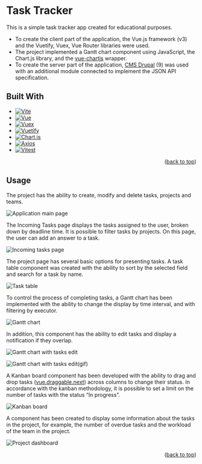 <a name="readme-top"></a>

# Task Tracker


This is a simple task tracker app created for educational purposes.
* To create the client part of the application, the Vue.js framework (v3) and the Vuetify, Vuex, Vue Router libraries were used.
* The project implemented a Gantt chart component using JavaScript, the Chart.js library, and the [vue-chartjs](https://vue-chartjs.org/) wrapper.
* To create the server part of the application, [CMS Drupal](https://www.drupal.org/) (9) was used with an additional module connected to implement the JSON API specification.



## Built With

* [![Vite][Vite.js]][Vite-url]
* [![Vue][Vue.js]][Vue-url]
* [![Vuex][Vuex.js]][Vuex-url]
* [![Vuetify][Vuetify.js]][Vuetify-url]
* [![Chart.js][Chart.js]][Chartjs-url]
* [![Axios][axios.com]][axios-url]
* [![Vitest][Vitest.js]][Vitest-url]

<p align="right">(<a href="#readme-top">back to top</a>)</p>


<!-- USAGE EXAMPLES -->
## Usage

The project has the ability to create, modify and delete tasks, projects and teams.

![Application main page](https://drive.google.com/uc?export=view&id=1dbQ5c7ZAdbICKl4AycIyaJcvt8Sp6his)

The Incoming Tasks page displays the tasks assigned to the user, broken down by deadline time. It is possible to filter tasks by projects. On this page, the user can add an answer to a task.

![Incoming tasks page](https://drive.google.com/uc?export=view&id=1gQuNxwqEb-j9613YElLpNj_w_m4jR4qF)

The project page has several basic options for presenting tasks.
A task table component was created with the ability to sort by the selected field and search for a task by name.

![Task table](https://drive.google.com/uc?export=view&id=1KEO3sWOTkD43vcYvgjOKiQiPVNdY__-f)

To control the process of completing tasks, a Gantt chart has been implemented with the ability to change the display by time interval, and with filtering by executor.

![Gantt chart](https://drive.google.com/uc?export=view&id=1eg41o95o69qOjpLv8NJWmlkEkPE7SM8l)

In addition, this component has the ability to edit tasks and display a notification if they overlap.

![Gantt chart with tasks edit](https://drive.google.com/uc?export=view&id=1C_CXKr_CI6ehy8mIoLwJaIJDsJwRhEHu)

![Gantt chart with tasks edit(gif)](https://github.com/Evgen-kun/task-tracker/assets/91155525/c7c1b393-83fd-491b-9e45-8fe6de92be1b)

A Kanban board component has been developed with the ability to drag and drop tasks ([vue.draggable.next](https://sortablejs.github.io/vue.draggable.next)) across columns to change their status. In accordance with the kanban methodology, it is possible to set a limit on the number of tasks with the status “In progress”.

![Kanban board](https://drive.google.com/uc?export=view&id=1a2U5yorTZonZM577miY-7eXUhrsW3f19)

A component has been created to display some information about the tasks in the project, for example, the number of overdue tasks and the workload of the team in the project.

![Project dashboard](https://drive.google.com/uc?export=view&id=1uM1GhExQ6yzPsOA5FToWSYoXXgiaVMxN)

<p align="right">(<a href="#readme-top">back to top</a>)</p>



<!-- MARKDOWN LINKS & IMAGES -->
<!-- https://www.markdownguide.org/basic-syntax/#reference-style-links -->
[Vite.js]: https://img.shields.io/badge/Vite-9933FF?style=for-the-badge&logo=vite&logoColor=FFFF00
[Vite-url]: https://vitejs.dev/
[Vue.js]: https://img.shields.io/badge/Vue.js-35495E?style=for-the-badge&logo=vuedotjs&logoColor=4FC08D
[Vue-url]: https://vuejs.org/
[Vuex.js]: https://img.shields.io/badge/Vuex-35495E?style=for-the-badge&logo=vuedotjs&logoColor=4FC08D
[Vuex-url]: https://vuex.vuejs.org/
[Vuetify.js]: https://img.shields.io/badge/Vuetify-0078D4?style=for-the-badge&logo=vuetify&logoColor=white
[Vuetify-url]: https://vuetifyjs.com/
[Chart.js]: https://img.shields.io/badge/Chart.js-white?style=for-the-badge&logo=chartdotjs&logoColor=FF77BC
[Chartjs-url]: https://www.chartjs.org/
[axios.com]: https://img.shields.io/badge/axios-9933FF?style=for-the-badge&logo=axios&logoColor=white
[axios-url]: https://axios-http.com/
[Vitest.js]: https://img.shields.io/badge/Vitest-4C9900?style=for-the-badge&logo=vitest&logoColor=FFFF00
[Vitest-url]: https://vitest.dev/
